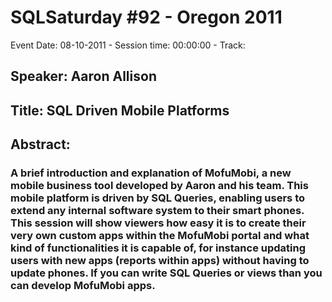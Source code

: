 # SQLSaturday #92 - Oregon 2011
Event Date: 08-10-2011 - Session time: 00:00:00 - Track: 
## Speaker: Aaron Allison
## Title: SQL Driven Mobile Platforms
## Abstract:
### A brief introduction and explanation of MofuMobi, a new mobile business tool developed by Aaron and his team.  This mobile platform is driven by SQL Queries, enabling users to extend any internal software system to their smart phones.  This session will show viewers how easy it is to create their very own custom apps within the MofuMobi portal and what kind of functionalities it is capable of, for instance updating users with new apps (reports within apps) without having to update phones.  If you can write SQL Queries or views than you can develop MofuMobi apps.
